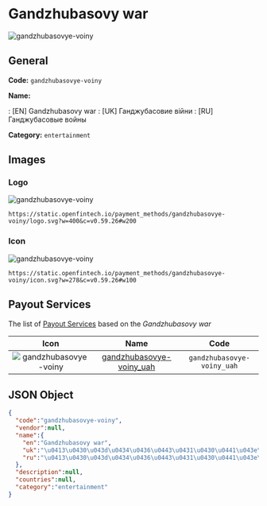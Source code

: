 
# Gandzhubasovy war 
![gandzhubasovye-voiny](https://static.openfintech.io/payment_methods/gandzhubasovye-voiny/logo.svg?w=400&c=v0.59.26#w200)  

## General 
**Code:** `gandzhubasovye-voiny` 
 
**Name:** 
 
:	[EN] Gandzhubasovy war 
:	[UK] Ганджубасовие війни 
:	[RU] Ганджубасовые войны 
 
**Category:** `entertainment` 
 

## Images 

### Logo 
![gandzhubasovye-voiny](https://static.openfintech.io/payment_methods/gandzhubasovye-voiny/logo.svg?w=400&c=v0.59.26#w200)  

```
https://static.openfintech.io/payment_methods/gandzhubasovye-voiny/logo.svg?w=400&c=v0.59.26#w200
```  

### Icon 
![gandzhubasovye-voiny](https://static.openfintech.io/payment_methods/gandzhubasovye-voiny/icon.svg?w=278&c=v0.59.26#w100)  

```
https://static.openfintech.io/payment_methods/gandzhubasovye-voiny/icon.svg?w=278&c=v0.59.26#w100
```  

## Payout Services 
 
The list of [Payout Services](/payout-services/) based on the _Gandzhubasovy war_ 

|Icon|Name|Code| 
|:---:|:---:|:---:| 
|![gandzhubasovye-voiny](https://static.openfintech.io/payout_methods/gandzhubasovye-voiny/icon.png?w=278&c=v0.59.26#w40) |[gandzhubasovye-voiny_uah](/payout-services/gandzhubasovye-voiny_uah/)|`gandzhubasovye-voiny_uah`| 
 

## JSON Object 

```json
{
  "code":"gandzhubasovye-voiny",
  "vendor":null,
  "name":{
    "en":"Gandzhubasovy war",
    "uk":"\u0413\u0430\u043d\u0434\u0436\u0443\u0431\u0430\u0441\u043e\u0432\u0438\u0435 \u0432\u0456\u0439\u043d\u0438",
    "ru":"\u0413\u0430\u043d\u0434\u0436\u0443\u0431\u0430\u0441\u043e\u0432\u044b\u0435 \u0432\u043e\u0439\u043d\u044b"
  },
  "description":null,
  "countries":null,
  "category":"entertainment"
}
```  

